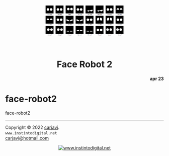 <p align="center"><img src="https://raw.githubusercontent.com/carjavi/face-robot2/master/img/face-robot2.png" height="100" alt=" " /></p>
<br>
<h1 align="center">Face Robot 2</h1> 
<h4 align="right">apr 23</h4>


# face-robot2
face-robot2



---
Copyright &copy; 2022 [carjavi](https://github.com/carjavi). <br>
```www.instintodigital.net``` <br>
carjavi@hotmail.com <br>
<p align="center">
    <a href="https://instintodigital.net/" target="_blank"><img src="https://raw.githubusercontent.com/carjavi/face-robot2/master/img/developer.png" height="100" alt="www.instintodigital.net"></a>
</p>